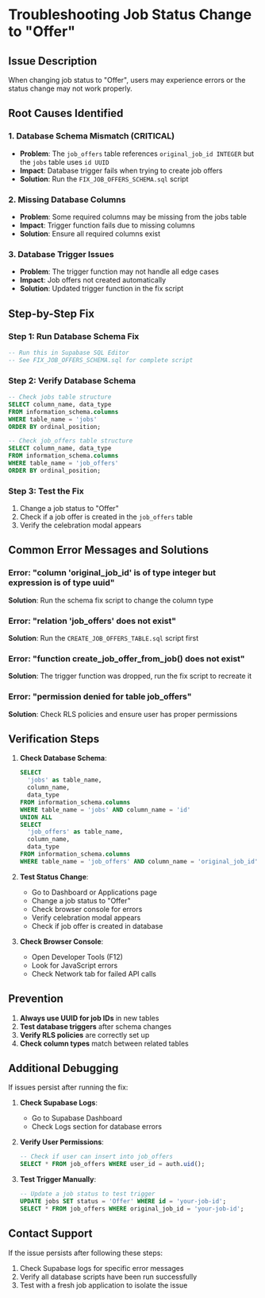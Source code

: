 # Troubleshooting Job Status Change to "Offer"

## Issue Description
When changing job status to "Offer", users may experience errors or the status change may not work properly.

## Root Causes Identified

### 1. Database Schema Mismatch (CRITICAL)
- **Problem**: The `job_offers` table references `original_job_id INTEGER` but the `jobs` table uses `id UUID`
- **Impact**: Database trigger fails when trying to create job offers
- **Solution**: Run the `FIX_JOB_OFFERS_SCHEMA.sql` script

### 2. Missing Database Columns
- **Problem**: Some required columns may be missing from the jobs table
- **Impact**: Trigger function fails due to missing columns
- **Solution**: Ensure all required columns exist

### 3. Database Trigger Issues
- **Problem**: The trigger function may not handle all edge cases
- **Impact**: Job offers not created automatically
- **Solution**: Updated trigger function in the fix script

## Step-by-Step Fix

### Step 1: Run Database Schema Fix
```sql
-- Run this in Supabase SQL Editor
-- See FIX_JOB_OFFERS_SCHEMA.sql for complete script
```

### Step 2: Verify Database Schema
```sql
-- Check jobs table structure
SELECT column_name, data_type 
FROM information_schema.columns 
WHERE table_name = 'jobs' 
ORDER BY ordinal_position;

-- Check job_offers table structure  
SELECT column_name, data_type 
FROM information_schema.columns 
WHERE table_name = 'job_offers' 
ORDER BY ordinal_position;
```

### Step 3: Test the Fix
1. Change a job status to "Offer"
2. Check if a job offer is created in the `job_offers` table
3. Verify the celebration modal appears

## Common Error Messages and Solutions

### Error: "column 'original_job_id' is of type integer but expression is of type uuid"
**Solution**: Run the schema fix script to change the column type

### Error: "relation 'job_offers' does not exist"
**Solution**: Run the `CREATE_JOB_OFFERS_TABLE.sql` script first

### Error: "function create_job_offer_from_job() does not exist"
**Solution**: The trigger function was dropped, run the fix script to recreate it

### Error: "permission denied for table job_offers"
**Solution**: Check RLS policies and ensure user has proper permissions

## Verification Steps

1. **Check Database Schema**:
   ```sql
   SELECT 
     'jobs' as table_name,
     column_name, 
     data_type
   FROM information_schema.columns 
   WHERE table_name = 'jobs' AND column_name = 'id'
   UNION ALL
   SELECT 
     'job_offers' as table_name,
     column_name, 
     data_type
   FROM information_schema.columns 
   WHERE table_name = 'job_offers' AND column_name = 'original_job_id';
   ```

2. **Test Status Change**:
   - Go to Dashboard or Applications page
   - Change a job status to "Offer"
   - Check browser console for errors
   - Verify celebration modal appears
   - Check if job offer is created in database

3. **Check Browser Console**:
   - Open Developer Tools (F12)
   - Look for JavaScript errors
   - Check Network tab for failed API calls

## Prevention

1. **Always use UUID for job IDs** in new tables
2. **Test database triggers** after schema changes
3. **Verify RLS policies** are correctly set up
4. **Check column types** match between related tables

## Additional Debugging

If issues persist after running the fix:

1. **Check Supabase Logs**:
   - Go to Supabase Dashboard
   - Check Logs section for database errors

2. **Verify User Permissions**:
   ```sql
   -- Check if user can insert into job_offers
   SELECT * FROM job_offers WHERE user_id = auth.uid();
   ```

3. **Test Trigger Manually**:
   ```sql
   -- Update a job status to test trigger
   UPDATE jobs SET status = 'Offer' WHERE id = 'your-job-id';
   SELECT * FROM job_offers WHERE original_job_id = 'your-job-id';
   ```

## Contact Support

If the issue persists after following these steps:
1. Check Supabase logs for specific error messages
2. Verify all database scripts have been run successfully
3. Test with a fresh job application to isolate the issue



